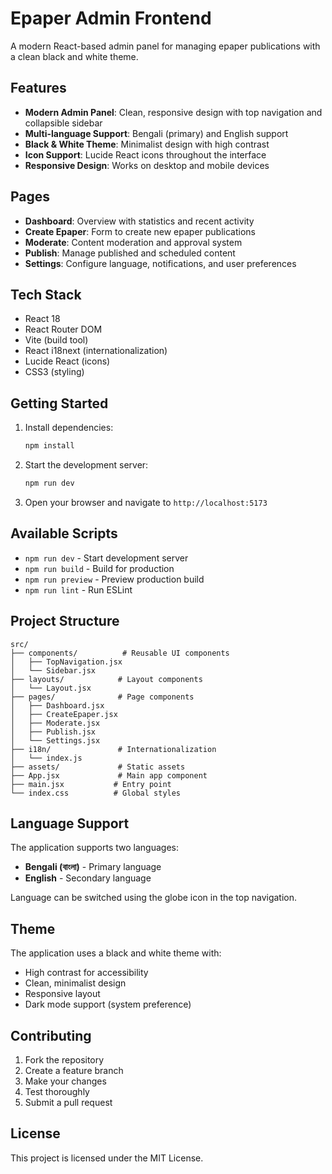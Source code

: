 # Epaper Admin Frontend

A modern React-based admin panel for managing epaper publications with a clean black and white theme.

## Features

- **Modern Admin Panel**: Clean, responsive design with top navigation and collapsible sidebar
- **Multi-language Support**: Bengali (primary) and English support
- **Black & White Theme**: Minimalist design with high contrast
- **Icon Support**: Lucide React icons throughout the interface
- **Responsive Design**: Works on desktop and mobile devices

## Pages

- **Dashboard**: Overview with statistics and recent activity
- **Create Epaper**: Form to create new epaper publications
- **Moderate**: Content moderation and approval system
- **Publish**: Manage published and scheduled content
- **Settings**: Configure language, notifications, and user preferences

## Tech Stack

- React 18
- React Router DOM
- Vite (build tool)
- React i18next (internationalization)
- Lucide React (icons)
- CSS3 (styling)

## Getting Started

1. Install dependencies:
   ```bash
   npm install
   ```

2. Start the development server:
   ```bash
   npm run dev
   ```

3. Open your browser and navigate to `http://localhost:5173`

## Available Scripts

- `npm run dev` - Start development server
- `npm run build` - Build for production
- `npm run preview` - Preview production build
- `npm run lint` - Run ESLint

## Project Structure

```
src/
├── components/          # Reusable UI components
│   ├── TopNavigation.jsx
│   └── Sidebar.jsx
├── layouts/            # Layout components
│   └── Layout.jsx
├── pages/              # Page components
│   ├── Dashboard.jsx
│   ├── CreateEpaper.jsx
│   ├── Moderate.jsx
│   ├── Publish.jsx
│   └── Settings.jsx
├── i18n/               # Internationalization
│   └── index.js
├── assets/             # Static assets
├── App.jsx             # Main app component
├── main.jsx           # Entry point
└── index.css          # Global styles
```

## Language Support

The application supports two languages:
- **Bengali (বাংলা)** - Primary language
- **English** - Secondary language

Language can be switched using the globe icon in the top navigation.

## Theme

The application uses a black and white theme with:
- High contrast for accessibility
- Clean, minimalist design
- Responsive layout
- Dark mode support (system preference)

## Contributing

1. Fork the repository
2. Create a feature branch
3. Make your changes
4. Test thoroughly
5. Submit a pull request

## License

This project is licensed under the MIT License.
